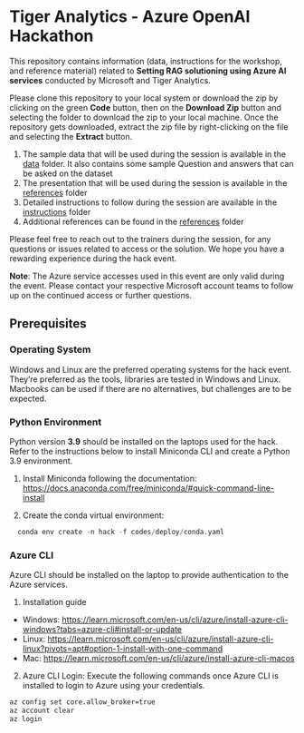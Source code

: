 # Tiger Analytics - Azure OpenAI Hackathon

This repository contains information (data, instructions for the workshop, and reference material) related to **Setting RAG solutioning using Azure AI services** conducted by Microsoft and Tiger Analytics.

Please clone this repository to your local system or download the zip by clicking on the green **Code** button, then on the **Download Zip** button and selecting the folder to download the zip to your local machine. Once the repository gets downloaded, extract the zip file by right-clicking on the file and selecting the **Extract** button.

1. The sample data that will be used during the session is available in the [data](data) folder. It also contains some sample Question and answers that can be asked on the dataset
2. The presentation that will be used during the session is available in the [references](references/AI_Build_Presentation.pdf) folder
3. Detailed instructions to follow during the session are available in the [instructions](instructions/ms_ai_build_steps.pdf) folder
4. Additional references can be found in the [references](references) folder

Please feel free to reach out to the trainers during the session, for any questions or issues related to access or the
solution. We hope you have a rewarding experience during the hack event.

**Note**: The Azure service accesses used in this event are only valid during the event. Please contact your respective Microsoft account teams to follow up on the continued access or further questions.


## Prerequisites
### Operating System
Windows and Linux are the preferred operating systems for the hack event. They’re preferred as the tools, libraries are tested in Windows and Linux. Macbooks can be used if there are no alternatives, but challenges are to be expected.

### Python Environment
Python version **3.9** should be installed on the laptops used for the hack.
Refer to the instructions below to install Miniconda CLI and create a Python 3.9 environment.
1. Install Miniconda following the documentation: https://docs.anaconda.com/free/miniconda/#quick-command-line-install

2. Create the conda virtual environment:
  ```python
    conda env create -n hack -f codes/deploy/conda.yaml
  ```

### Azure CLI
Azure CLI should be installed on the laptop to provide authentication to the Azure services.

1. Installation guide
   
  * Windows: https://learn.microsoft.com/en-us/cli/azure/install-azure-cli-windows?tabs=azure-cli#install-or-update
  * Linux: https://learn.microsoft.com/en-us/cli/azure/install-azure-cli-linux?pivots=apt#option-1-install-with-one-command
  * Mac: https://learn.microsoft.com/en-us/cli/azure/install-azure-cli-macos

2. Azure CLI Login:
  Execute the following commands once Azure CLI is installed to login to Azure using your credentials.
  ```bash
  az config set core.allow_broker=true
  az account clear
  az login
  ```
